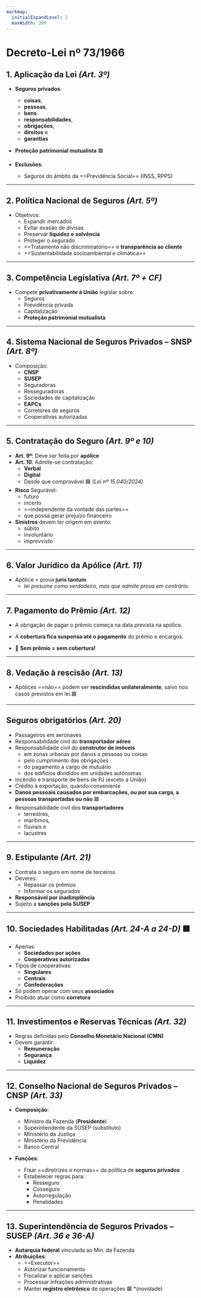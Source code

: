 ```yaml
---
markmap:
  initialExpandLevel: 2
  maxWidth: 300
---
```


# Decreto-Lei nº 73/1966

## **1. Aplicação da Lei** *(Art. 3º)*

- **Seguros privados**:
  - **coisas**,
  - **pessoas**,
  - **bens**
  - **responsabilidades**,
  - **obrigações**,
  - **direitos** e
  - **garantias**
- **Proteção patrimonial mutualista** 🟩

- **Exclusões**:
  - Seguros do âmbito da ==Previdência Social== (INSS, RPPS)

---

## **2. Política Nacional de Seguros** *(Art. 5º)*

- Objetivos:
  - Expandir mercados
  - Evitar evasão de divisas
  - Preservar **liquidez e solvência**
  - Proteger o segurado
  - ==Tratamento não discriminatório== e **transparência ao cliente**
  - ==Sustentabilidade socioambiental e climática==

---

## **3. Competência Legislativa** *(Art. 7º + CF)*

- Compete **privativamente à União** legislar sobre:
  - Seguros
  - Previdência privada
  - Capitalização
  - **Proteção patrimonial mutualista**

---

## **4. Sistema Nacional de Seguros Privados – SNSP** *(Art. 8º)*

- Composição:
  - **CNSP**
  - **SUSEP**
  - Seguradoras
  - Resseguradoras
  - Sociedades de capitalização
  - **EAPCs**
  - Corretores de seguros
  - Cooperativas autorizadas

---

## **5. Contratação do Seguro** *(Art. 9º e 10)*

- **Art. 9º**: Deve ser feita por **apólice**
- **Art. 10**: Admite-se contratação:
  - **Verbal**
  - **Digital**
  - Desde que comprovável 🟩 *(Lei nº 15.040/2024)*
- **Risco** Segurável:
  - futuro
  - incerto
  - ==independente da vontade das partes==
  - que possa gerar prejuízo financeiro
- **Sinistros** devem ter origem em evento:
  - súbito
  - involuntário
  - imprevvisto 
---

## **6. Valor Jurídico da Apólice** *(Art. 11)*

- Apólice = prova **juris tantum**
  - *lei presume como verdadeiro, mas que admite prova em contrário.*

---

## **7. Pagamento do Prêmio** *(Art. 12)*

- A obrigação de pagar o prêmio começa na data prevista na apólice.  
- A **cobertura fica suspensa até o pagamento** do prêmio e encargos.

- 📌 **Sem prêmio = sem cobertura!**

---

## **8. Vedação à rescisão** *(Art. 13)*
- Apólices ==não== podem ser **rescindidas unilateralmente**, salvo nos casos previstos em lei.🟩

---

## **Seguros obrigatórios** *(Art. 20)*
- Passageiros em aeronaves
- Responsabilidade civil do **transportador aéreo**
- Responsabilidade civil do **construtor de imóveis**
  - em zonas urbanas por danos a pessoas ou coisas
  - pelo cumprimento das obrigações
  - do pagamento a cargo de mutuário
  - dos edifícios divididos em unidades autônomas
- incêndio e transporte de bens de PJ (exceto a União)
- Crédito à exportação, quando conveniente
- **Danos pessoais causados por embarcações, ou por sua carga, a pessoas transportadas
ou não** 🟩
- Responsabilidade civil dos **transportadores**
  -  terrestres,
  -  marítimos,
  -  fluviais e
  -  lacustres

---

## **9. Estipulante** *(Art. 21)*

- Contrata o seguro em nome de terceiros
- Deveres:
  - Repassar os prêmios
  - Informar os segurados
- **Responsável por inadimplência**
- Sujeito a **sanções pela SUSEP**

---

## **10. Sociedades Habilitadas** *(Art. 24-A a 24-D)* 🟩

- Apenas:
  - **Sociedades por ações**
  - **Cooperativas autorizadas**
- Tipos de cooperativas:
  - **Singulares**
  - **Centrais**
  - **Confederações**
- Só podem operar com seus **associados**
- Proibido atuar como **corretora**

---

## **11. Investimentos e Reservas Técnicas** *(Art. 32)*

- Regras definidas pelo **Conselho Monetário Nacional (CMN)**
- Devem garantir:
  - **Remuneração**
  - **Segurança**
  - **Liquidez**

---

## **12. Conselho Nacional de Seguros Privados – CNSP** *(Art. 33)*

- **Composição**:
  - Ministro da Fazenda (**Presidente**)
  - Superintendente da SUSEP (substituto)
  - Ministério da Justiça
  - Ministério da Previdência
  - Banco Central
  
- **Funções**:
  - Fixar ==diretrizes e normas== da política de **seguros privados**
  - Estabelecer regras para:
    - Resseguro
    - Cosseguro
    - Autorregulação
    - Penalidades

---

## **13. Superintendência de Seguros Privados – SUSEP** *(Art. 36 e 36-A)*

- **Autarquia federal** vinculada ao Min. da Fazenda
- **Atribuições**:
  - ==Executor==
  - Autorizar funcionamento
  - Fiscalizar e aplicar sanções
  - Processar infrações administrativas
  - Manter **registro eletrônico** de operações 🟩 *(novidade)

